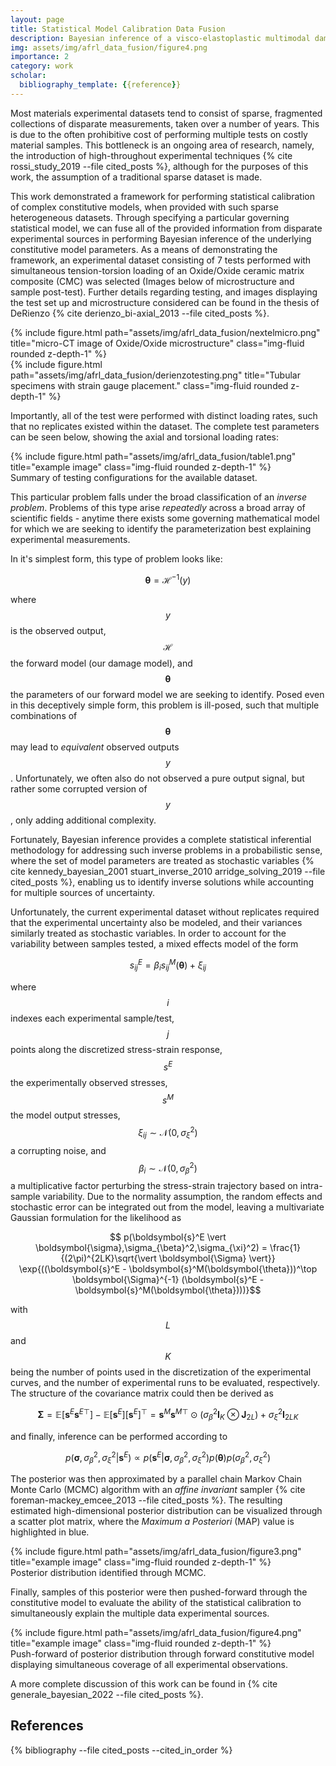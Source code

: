 ```yaml
---
layout: page
title: Statistical Model Calibration Data Fusion
description: Bayesian inference of a visco-elastoplastic multimodal damage model parameters with fusion of heterogeneous experimental data.
img: assets/img/afrl_data_fusion/figure4.png
importance: 2
category: work
scholar:
  bibliography_template: {{reference}}
---
```


Most materials experimental datasets tend to consist of sparse, fragmented collections of disparate measurements, taken over a number of years. This is due to the often prohibitive cost of performing multiple tests on costly material samples. This bottleneck is an ongoing area of research, namely, the introduction of high-throughout experimental techniques {% cite rossi_study_2019 --file cited_posts %}, although for the purposes of this work, the assumption of a traditional sparse dataset is made.

This work demonstrated a framework for performing statistical calibration of complex constitutive models, when provided with such sparse heterogeneous datasets. Through specifying a particular governing statistical model, we can fuse all of the provided information from disparate experimental sources in performing Bayesian inference of the underlying constitutive model parameters. As a means of demonstrating the framework, an experimental dataset consisting of 7 tests performed with simultaneous tension-torsion loading of an Oxide/Oxide ceramic matrix composite (CMC) was selected (Images below of microstructure and sample post-test). Further details regarding testing, and images displaying the test set up and microstructure considered can be found in the thesis of DeRienzo {% cite derienzo_bi-axial_2013 --file cited_posts %}.

<div class="row">
    <div class="col-sm mt-3 mt-md-0">
        {% include figure.html path="assets/img/afrl_data_fusion/nextelmicro.png" title="micro-CT image of Oxide/Oxide microstructure" class="img-fluid rounded z-depth-1" %}
    </div>
    <div class="col-sm mt-3 mt-md-0">
        {% include figure.html path="assets/img/afrl_data_fusion/derienzotesting.png" title="Tubular specimens with strain gauge placement." class="img-fluid rounded z-depth-1" %}
    </div>
</div>

Importantly, all of the test were performed with distinct loading rates, such that no replicates existed within the dataset. The complete test parameters can be seen below, showing the axial and torsional loading rates:

<div class="row">
    <div class="col-sm mt-3 mt-md-0">
        {% include figure.html path="assets/img/afrl_data_fusion/table1.png" title="example image" class="img-fluid rounded z-depth-1" %}
    </div>
</div>
<div class="caption">
    Summary of testing configurations for the available dataset.
</div>

This particular problem falls under the broad classification of an *inverse problem*. Problems of this type arise *repeatedly* across a broad array of scientific fields - anytime there exists some governing mathematical model for which we are seeking to identify the parameterization best explaining experimental measurements.

In it's simplest form, this type of problem looks like:

$$ \boldsymbol{\theta} = \mathcal{H}^{-1}(y) $$

where $$y$$ is the observed output, $$\mathcal{H}$$ the forward model (our damage model), and $$\boldsymbol{\theta}$$ the parameters of our forward model we are seeking to identify. Posed even in this deceptively simple form, this problem is ill-posed, such that multiple combinations of $$\boldsymbol{\theta}$$ may lead to *equivalent* observed outputs $$y$$. Unfortunately, we often also do not observed a pure output signal, but rather some corrupted version of $$y$$, only adding additional complexity. 

Fortunately, Bayesian inference provides a complete statistical inferential methodology for addressing such inverse problems in a probabilistic sense, where the set of model parameters are treated as stochastic variables {% cite kennedy_bayesian_2001 stuart_inverse_2010 arridge_solving_2019 --file cited_posts %}, enabling us to identify inverse solutions while accounting for multiple sources of uncertainty.

Unfortunately, the current experimental dataset without replicates required that the experimental uncertainty also be modeled, and their variances similarly treated as stochastic variables. In order to account for the variability between samples tested, a mixed effects model of the form

$$ s^E_{ij} = \beta_i s^M_{ij}(\boldsymbol{\theta}) + \xi_{ij} $$

where $$i$$ indexes each experimental sample/test, $$j$$ points along the discretized stress-strain response, $$s^E$$ the experimentally observed stresses, $$s^M$$ the model output stresses, $$\xi_{ij} \sim \mathcal{N}(0,\sigma_{\xi}^2)$$ a corrupting noise, and $$\beta_{i} \sim \mathcal{N}(0,\sigma_{\beta}^2)$$ a multiplicative factor perturbing the stress-strain trajectory based on intra-sample variability. Due to the normality assumption, the random effects and stochastic error can be integrated out from the model, leaving a multivariate Gaussian formulation for the likelihood as

$$ p(\boldsymbol{s}^E \vert \boldsymbol{\sigma},\sigma_{\beta}^2,\sigma_{\xi}^2) = \frac{1}{(2\pi)^{2LK}\sqrt{\vert \boldsymbol{\Sigma} \vert}} \exp{((\boldsymbol{s}^E - \boldsymbol{s}^M(\boldsymbol{\theta}))^\top \boldsymbol{\Sigma}^{-1} (\boldsymbol{s}^E - \boldsymbol{s}^M(\boldsymbol{\theta})))}$$

with $$L$$ and $$K$$ being the number of points used in the discretization of the experimental curves, and the number of experimental runs to be evaluated, respectively. The structure of the covariance matrix could then be derived as

$$ \boldsymbol{\Sigma} = \mathbb{E} [\boldsymbol{s}^E {\boldsymbol{s}^E}^\top] - \mathbb{E} [\boldsymbol{s}^E] {[\boldsymbol{s}^E]}^\top = \boldsymbol{s}^M {\boldsymbol{s}^M}^\top \odot (\sigma_{\beta}^2 \boldsymbol{I}_K \otimes \boldsymbol{J}_{2L}) + \sigma_{\xi}^2\boldsymbol{I}_{2LK} $$

and finally, inference can be performed according to

$$ p(\boldsymbol{\sigma},\sigma_{\beta}^2,\sigma_{\xi}^2 \vert \boldsymbol{s}^E) \propto p(\boldsymbol{s}^E \vert \boldsymbol{\sigma},\sigma_{\beta}^2,\sigma_{\xi}^2) p(\boldsymbol{\theta}) p(\sigma_{\beta}^2,\sigma_{\xi}^2) $$

The posterior was then approximated by a parallel chain Markov Chain Monte Carlo (MCMC) algorithm with an *affine invariant* sampler {% cite foreman-mackey_emcee_2013 --file cited_posts %}. The resulting estimated high-dimensional posterior distribution can be visualized through a scatter plot matrix, where the *Maximum a Posteriori* (MAP) value is highlighted in blue.

<div class="row">
    <div class="col-sm mt-3 mt-md-0">
        {% include figure.html path="assets/img/afrl_data_fusion/figure3.png" title="example image" class="img-fluid rounded z-depth-1" %}
    </div>
</div>
<div class="caption">
    Posterior distribution identified through MCMC.
</div>

Finally, samples of this posterior were then pushed-forward through the constitutive model to evaluate the ability of the statistical calibration to simultaneously explain the multiple data experimental sources.

<div class="row">
    <div class="col-sm mt-3 mt-md-0">
        {% include figure.html path="assets/img/afrl_data_fusion/figure4.png" title="example image" class="img-fluid rounded z-depth-1" %}
    </div>
</div>
<div class="caption">
    Push-forward of posterior distribution through forward constitutive model displaying simultaneous coverage of all experimental observations.
</div>

A more complete discussion of this work can be found in {% cite generale_bayesian_2022 --file cited_posts %}.

References
----------

{% bibliography --file cited_posts --cited_in_order %}
